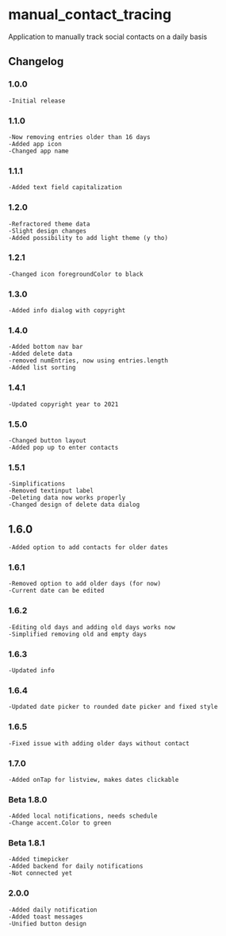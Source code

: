 # manual_contact_tracing

Application to manually track social contacts on a daily basis

## Changelog
### 1.0.0
	-Initial release	
### 1.1.0
    -Now removing entries older than 16 days    
    -Added app icon 
    -Changed app name
### 1.1.1
    -Added text field capitalization  
### 1.2.0
    -Refractored theme data  
    -Slight design changes    
    -Added possibility to add light theme (y tho)   
### 1.2.1
    -Changed icon foregroundColor to black    
### 1.3.0
    -Added info dialog with copyright   
### 1.4.0
    -Added bottom nav bar    
    -Added delete data    
    -removed numEntries, now using entries.length    
    -Added list sorting    
### 1.4.1
    -Updated copyright year to 2021    
### 1.5.0
    -Changed button layout    
    -Added pop up to enter contacts   
### 1.5.1   
    -Simplifications    
    -Removed textinput label    
    -Deleting data now works properly  
    -Changed design of delete data dialog  
## 1.6.0
    -Added option to add contacts for older dates   
### 1.6.1   
    -Removed option to add older days (for now)    
    -Current date can be edited   
### 1.6.2    
    -Editing old days and adding old days works now   
    -Simplified removing old and empty days
### 1.6.3
	-Updated info
### 1.6.4
    -Updated date picker to rounded date picker and fixed style
### 1.6.5
    -Fixed issue with adding older days without contact
### 1.7.0
    -Added onTap for listview, makes dates clickable
### Beta 1.8.0
    -Added local notifications, needs schedule
    -Change accent.Color to green
### Beta 1.8.1
    -Added timepicker
    -Added backend for daily notifications
    -Not connected yet
### 2.0.0
    -Added daily notification
    -Added toast messages
    -Unified button design